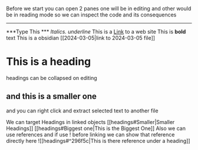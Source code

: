 Before we start you can open 2 panes one will be in editing and other would be in reading mode
so we can inspect the code and its consequences
 *** 
 ***Type This ***
 *Italics.*
 _underline_
 This is a [Link](www.google.com) to a web site
This is **bold** text 
This is a obsidian [[2024-03-05|link to 2024-03-05 file]]
# This is a heading
headings can be collapsed on editing
## and this is a smaller one
and you can right click and extract selected text to another file

We can target Headings in linked objects
[[headings#Smaller|Smaller Headings]]
[[headings#Biggest one|This is the Biggest One]]
Also we can  use references and if use ! before linking we can show that reference directly
here
![[headings#^296f5c|This is there reference under a heading]] 

